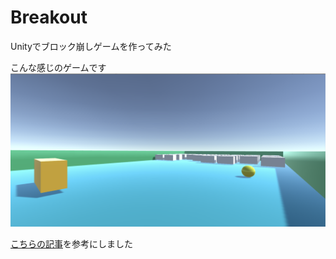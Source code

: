 # Breakout
Unityでブロック崩しゲームを作ってみた

こんな感じのゲームです
<img src='./Resources/img/playImg.png'>

[こちらの記事](https://qiita.com/nmxi/items/7950fb12ef925efa276d)を参考にしました
